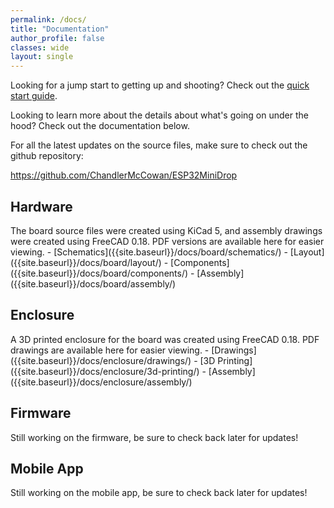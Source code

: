 ```yaml
---
permalink: /docs/
title: "Documentation"
author_profile: false
classes: wide
layout: single
---
```

Looking for a jump start to getting up and shooting? Check out the [quick start guide]({{site.baseurl}}/docs/quick-start/).

Looking to learn more about the details about what's going on under the hood? Check out the documentation below.

For all the latest updates on the source files, make sure to check out the github repository:

<https://github.com/ChandlerMcCowan/ESP32MiniDrop>

<h2>Hardware</h2>
The board source files were created using KiCad 5, and assembly drawings were created using FreeCAD 0.18. PDF versions are available here for easier viewing.
- [Schematics]({{site.baseurl}}/docs/board/schematics/)
- [Layout]({{site.baseurl}}/docs/board/layout/)
- [Components]({{site.baseurl}}/docs/board/components/)
- [Assembly]({{site.baseurl}}/docs/board/assembly/)
<h2>Enclosure</h2>
A 3D printed enclosure for the board was created using FreeCAD 0.18. PDF drawings are available here for easier viewing.
- [Drawings]({{site.baseurl}}/docs/enclosure/drawings/)
- [3D Printing]({{site.baseurl}}/docs/enclosure/3d-printing/)
- [Assembly]({{site.baseurl}}/docs/enclosure/assembly/)
<h2>Firmware</h2>
Still working on the firmware, be sure to check back later for updates!
<h2>Mobile App</h2>
Still working on the mobile app, be sure to check back later for updates!
